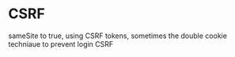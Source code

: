 # CSRF

sameSite to true,
using CSRF tokens,
sometimes the double cookie techniaue to prevent login CSRF
